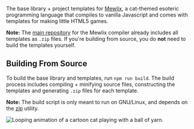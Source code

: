 The base library + project templates for [Mewlix][1], a cat-themed esoteric programming language that compiles to vanilla Javascript and comes with templates for making little HTML5 games.

**Note:** The [main repository][1] for the Mewlix compiler already includes all templates as `.zip` files. If you're building from source, you do **not** need to build the templates yourself.

## Building From Source

To build the base library and templates, run `npm run build`. The build process includes compiling + minifying source files, constructing the templates and generating `.zip` files for each template.

**Note:** The build script is only meant to run on GNU/Linux, and depends on the [zip][2] utility.

![Looping animation of a cartoon cat playing with a ball of yarn.](https://github.com/kbmackenzie/mewlix/wiki/imgs/cat-yarnball.webp)

[1]: https://github.com/kbmackenzie/mewlix
[2]: https://man.archlinux.org/man/zip.1.en
